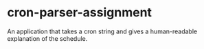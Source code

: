 # cron-parser-assignment
An application that takes a cron string and gives a human-readable explanation of the schedule.
